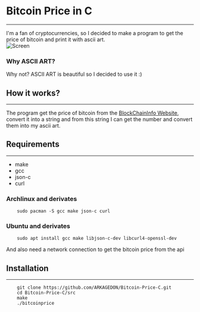 # Bitcoin Price in C 
-----------------
       
        
I'm a fan of cryptocurrencies, so I decided to make a program to get the price of bitcoin and print it with ascii art.   
![Screen](https://imgur.com/aJg9hbp.png)
      
### Why ASCII ART?
        
Why not? ASCII ART is beautiful so I decided to use it :)

## How it works?
-----------
The program get the price of bitcoin from the [BlockChainInfo Website](https://www.blockchain.com/explorer), convert it into a string and from this string I can get the number and convert them into my ascii art.

## Requirements
-----------
- make
- gcc 
- json-c
- curl

### Archlinux and derivates

        sudo pacman -S gcc make json-c curl

### Ubuntu and derivates

        sudo apt install gcc make libjson-c-dev libcurl4-openssl-dev

And also need a network connection to get the bitcoin price from the api

## Installation
--------

        git clone https://github.com/ARKAGEDON/Bitcoin-Price-C.git
        cd Bitcoin-Price-C/src
        make
        ./bitcoinprice
